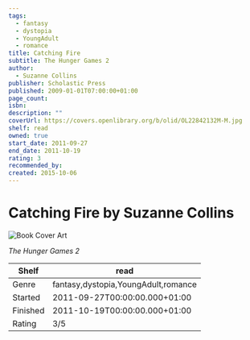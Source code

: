 ```yaml
---
tags:
  - fantasy
  - dystopia
  - YoungAdult
  - romance
title: Catching Fire
subtitle: The Hunger Games 2
author:
  - Suzanne Collins
publisher: Scholastic Press
published: 2009-01-01T07:00:00+01:00
page_count:
isbn:
description: ""
coverUrl: https://covers.openlibrary.org/b/olid/OL22842132M-M.jpg
shelf: read
owned: true
start_date: 2011-09-27
end_date: 2011-10-19
rating: 3
recommended_by:
created: 2015-10-06
---
```


# Catching Fire by Suzanne Collins

![Book Cover Art](https://covers.openlibrary.org/b/olid/OL22842132M-M.jpg)

_The Hunger Games 2_

| Shelf | read |
| --- | --- |
| Genre | fantasy,dystopia,YoungAdult,romance |
| Started | 2011-09-27T00:00:00.000+01:00 |
| Finished | 2011-10-19T00:00:00.000+01:00 |
| Rating | 3/5 |

